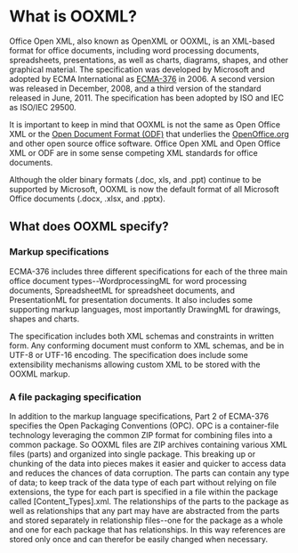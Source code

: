 # What is OOXML?

Office Open XML, also known as OpenXML or OOXML, is an XML-based format for office documents, including word processing documents, spreadsheets, presentations, as well as charts, diagrams, shapes, and other graphical material. The specification was developed by Microsoft and adopted by ECMA International as [ECMA-376](http://www.ecma-international.org/publications/standards/Ecma-376.htm) in 2006. A second version was released in December, 2008, and a third version of the standard released in June, 2011. The specification has been adopted by ISO and IEC as ISO/IEC 29500.

It is important to keep in mind that OOXML is not the same as Open Office XML or the [Open Document Format (ODF)](http://www.oasis-open.org/standards) that underlies the [OpenOffice.org](http://www.openoffice.org/) and other open source office software. Office Open XML and Open Office XML or ODF are in some sense competing XML standards for office documents.

Although the older binary formats (.doc, xls, and .ppt) continue to be supported by Microsoft, OOXML is now the default format of all Microsoft Office documents (.docx, .xlsx, and .pptx).

## What does OOXML specify?

### Markup specifications

ECMA-376 includes three different specifications for each of the three main office document types--WordprocessingML for word processing documents, SpreadsheetML for spreadsheet documents, and PresentationML for presentation documents. It also includes some supporting markup languages, most importantly DrawingML for drawings, shapes and charts.

The specification includes both XML schemas and constraints in written form. Any conforming document must conform to XML schemas, and be in UTF-8 or UTF-16 encoding. The specification does include some extensibility mechanisms allowing custom XML to be stored with the OOXML markup.

### A file packaging specification

In addition to the markup language specifications, Part 2 of ECMA-376 specifies the Open Packaging Conventions (OPC). OPC is a container-file technology leveraging the common ZIP format for combining files into a common package. So OOXML files are ZIP archives containing various XML files (parts) and organized into single package. This breaking up or chunking of the data into pieces makes it easier and quicker to access data and reduces the chances of data corruption. The parts can contain any type of data; to keep track of the data type of each part without relying on file extensions, the type for each part is specified in a file within the package called [Content_Types].xml. The relationships of the parts to the package as well as relationships that any part may have are abstracted from the parts and stored separately in relationship files--one for the package as a whole and one for each package that has relationships. In this way references are stored only once and can therefor be easily changed when necessary.
